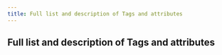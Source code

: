```yaml
---
title: Full list and description of Tags and attributes
---
```

## Full list and description of Tags and attributes

<script>
    var myxml=`
 <QuestionSets title="Three Tests for my students">
   <QuestionSet title="Test 1">
      <Question>
	      <question_text>What id the capital of the United Kingdom?</question_text>
		  <solution_text>London</solution_text>
	  </Question>
      <Question>
	      <question_text>How many colours are in the rainbow?</question_text>
		  <solution_text>7</solution_text>
	  </Question>
      <Question>
	      <question_text></question_text>
		  <solution_text></solution_text>
	  </Question>	  
   </QuestionSet> 
   <QuestionSet title="Test 2">
      <Question>
	      <question_text></question_text>
		  <solution_text></solution_text>
	  </Question>
      <Question>
	      <question_text></question_text>
		  <solution_text></solution_text>
	  </Question>
      <Question>
	      <question_text></question_text>
		  <solution_text></solution_text>
	  </Question>	  
   </QuestionSet>  
   <QuestionSet title="Test 3">
      <Question>
	      <question_text></question_text>
		  <solution_text></solution_text>
	  </Question>
      <Question>
	      <question_text></question_text>
		  <solution_text></solution_text>
	  </Question>
      <Question>
	      <question_text></question_text>
		  <solution_text></solution_text>
	  </Question>	  
   </QuestionSet>    
</QuestionSets>   
    `
alert(myxml)
</script>